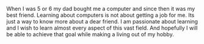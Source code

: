 When I was 5 or 6 my dad bought me a computer and since then it was my best friend.
Learning about computers is not about getting a job for me. Its just a way to know more about a dear friend.
I am passionate about learning and I wish to learn almost every aspect of this vast field.
And hopefully I will be able to achieve that goal while making a living out of my hobby.
